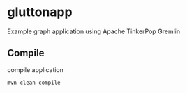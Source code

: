 # gluttonapp
Example graph application using Apache TinkerPop Gremlin

## Compile

compile application
```bash
mvn clean compile
```

